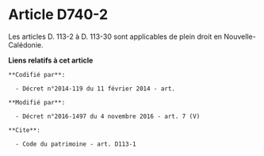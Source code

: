 # Article D740-2

Les articles D. 113-2 à D. 113-30 sont applicables de plein droit en Nouvelle-Calédonie.

**Liens relatifs à cet article**

	**Codifié par**:

	  - Décret n°2014-119 du 11 février 2014 - art.

	**Modifié par**:

	  - Décret n°2016-1497 du 4 novembre 2016 - art. 7 (V)

	**Cite**:

	  - Code du patrimoine - art. D113-1
